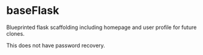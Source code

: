 # baseFlask
Blueprinted flask scaffolding including homepage and user profile for future clones.


This does not have password recovery.